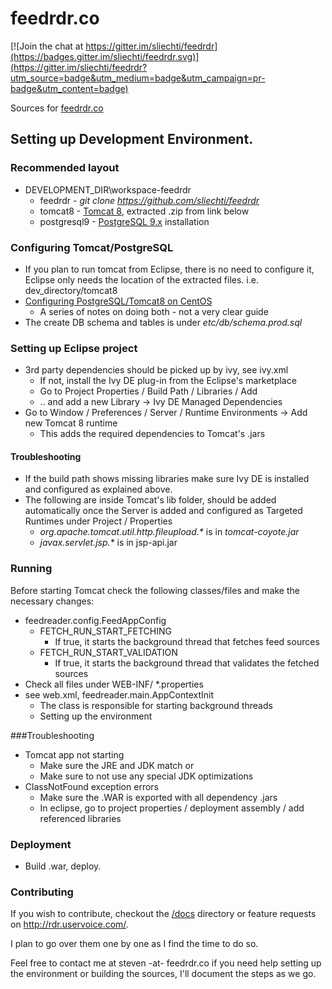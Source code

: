 # feedrdr.co

[![Join the chat at https://gitter.im/sliechti/feedrdr](https://badges.gitter.im/sliechti/feedrdr.svg)](https://gitter.im/sliechti/feedrdr?utm_source=badge&utm_medium=badge&utm_campaign=pr-badge&utm_content=badge)

Sources for [feedrdr.co](http://feedrdr.co)

## Setting up Development Environment.

### Recommended layout

  * DEVELOPMENT_DIR\workspace-feedrdr
    * feedrdr - _git clone https://github.com/sliechti/feedrdr_
    * tomcat8 - [Tomcat 8](https://tomcat.apache.org/download-80.cgi), extracted .zip from link below
    * postgresql9 - [PostgreSQL 9.x](https://www.postgresql.org/download/)  installation

### Configuring Tomcat/PostgreSQL

  * If you plan to run tomcat from Eclipse, there is no need to configure it, Eclipse only needs the location of the extracted files. i.e. dev_directory/tomcat8
  * [Configuring PostgreSQL/Tomcat8 on CentOS](https://docs.google.com/document/d/1t6bs5ScYc0_eTcr8a6GIq6dT5Rn2rrhSSf-ZSGgGnGo)
    * A series of notes on doing both - not a very clear guide
  * The create DB schema and tables is under _etc/db/schema.prod.sql_

### Setting up Eclipse project

  * 3rd party dependencies should be picked up by ivy, see ivy.xml
    * If not, install the Ivy DE plug-in from the Eclipse's marketplace
    * Go to Project Properties / Build Path / Libraries / Add
    * .. and add a new Library -> Ivy DE Managed Dependencies
  * Go to Window / Preferences / Server / Runtime Environments -> Add new Tomcat 8 runtime
    * This adds the required dependencies to Tomcat's .jars

#### Troubleshooting

 * If the build path shows missing libraries make sure Ivy DE is installed and configured as explained above.
 * The following are inside Tomcat's lib folder, should be added automatically once the Server is added and configured as Targeted Runtimes under Project / Properties
    * _org.apache.tomcat.util.http.fileupload.*_ is in _tomcat-coyote.jar_
    * _javax.servlet.jsp.*_ is in jsp-api.jar

### Running

Before starting Tomcat check the following classes/files and make the necessary changes:
  * feedreader.config.FeedAppConfig
    * FETCH_RUN_START_FETCHING
      * If true, it starts the background thread that fetches feed sources
    * FETCH_RUN_START_VALIDATION
      * If true, it starts the background thread that validates the fetched sources
  * Check all files under WEB-INF/ *.properties
  * see web.xml, feedreader.main.AppContextInit
    * The class is responsible for starting background threads
    * Setting up the environment

###Troubleshooting

   * Tomcat app not starting
     * Make sure the JRE and JDK match or
     * Make sure to not use any special JDK optimizations
   * ClassNotFound exception errors
      * Make sure the .WAR is exported with all dependency .jars
      * In eclipse, go to project properties / deployment assembly / add referenced libraries

### Deployment

* Build .war, deploy.

### Contributing

If you wish to contribute, checkout the [/docs](https://github.com/sliechti/feedrdr/tree/master/docs) directory or
feature requests on http://rdr.uservoice.com/.

I plan to go over them one by one as I find the time to do so.

Feel free to contact me at steven -at- feedrdr.co if you need help setting up the environment or
building the sources, I'll document the steps as we go.


